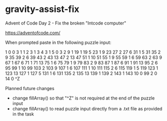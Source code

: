 # gravity-assist-fix
Advent of Code Day 2 - Fix the broken "Intcode computer"

https://adventofcode.com/ 

When prompted paste in the following puzzle input:

1 0 0 3 1 1 2 3 1 3 4 3 1 5 0 3 2 9 1 19 1 19 5 23 1 9 23 27 2 27 6 31 1 5 31 35 2 9 35 39 2 6 39 43 2 43 13 47 2 13 47 51 1 10 51 55 1 9 55 59 1 6 59 63 2 63 9 67 1 67 6 71 1 71 13 75 1 6 75 79 1 9 79 83 2 9 83 87 1 87 6 91 1 91 13 95 2 6 95 99 1 10 99 103 2 103 9 107 1 6 107 111 1 10 111 115 2 6 115 119 1 5 119 123 1 123 13 127 1 127 5 131 1 6 131 135 2 135 13 139 1 139 2 143 1 143 10 0 99 2 0 14 0 ^Z

Planned future changes
- change fillArray() so that "^Z" is not required at the end of the puzzle input
- change fillArray() to read puzzle input directly from a .txt file as provided in the task
